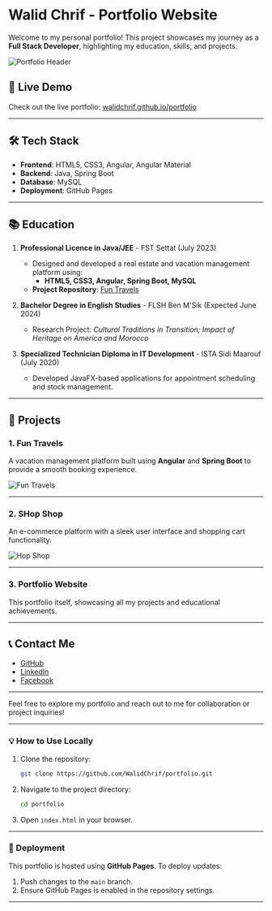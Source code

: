 # Walid Chrif - Portfolio Website

Welcome to my personal portfolio! This project showcases my journey as a **Full Stack Developer**, highlighting my education, skills, and projects. 

![Portfolio Header](./portfolio-screenshot-1.jpeg)

## 🔗 Live Demo
Check out the live portfolio: [walidchrif.github.io/portfolio](https://walidchrif.github.io/portfolio/)

---

## 🛠️ Tech Stack

- **Frontend**: HTML5, CSS3, Angular, Angular Material  
- **Backend**: Java, Spring Boot  
- **Database**: MySQL  
- **Deployment**: GitHub Pages

---

## 📚 Education

1. **Professional Licence in Java/JEE** - FST Settat (July 2023)  
   - Designed and developed a real estate and vacation management platform using:
     - **HTML5, CSS3, Angular, Spring Boot, MySQL**
   - **Project Repository**: [Fun Travels](https://github.com/WalidChrif/FunTravels)

2. **Bachelor Degree in English Studies** - FLSH Ben M'Sik (Expected June 2024)  
   - Research Project: *Cultural Traditions in Transition; Impact of Heritage on America and Morocco*

3. **Specialized Technician Diploma in IT Development** - ISTA Sidi Maarouf (July 2020)  
   - Developed JavaFX-based applications for appointment scheduling and stock management.

---

## 🎨 Projects

### 1. Fun Travels  
A vacation management platform built using **Angular** and **Spring Boot** to provide a smooth booking experience.

![Fun Travels](./portfolio-screenshot-5.jpeg)

---

### 2. SHop Shop  
An e-commerce platform with a sleek user interface and shopping cart functionality.

![Hop Shop](./portfolio-screenshot-4.jpeg)

---

### 3. Portfolio Website  
This portfolio itself, showcasing all my projects and educational achievements.

---

## 📞 Contact Me

- [GitHub](https://github.com/WalidChrif)  
- [LinkedIn](https://linkedin.com)  
- [Facebook](https://facebook.com)  

---

Feel free to explore my portfolio and reach out to me for collaboration or project inquiries!

---

### 💡 How to Use Locally
1. Clone the repository:
   ```bash
   git clone https://github.com/WalidChrif/portfolio.git
   ```
2. Navigate to the project directory:
   ```bash
   cd portfolio
   ```
3. Open `index.html` in your browser.

---

### 🚀 Deployment
This portfolio is hosted using **GitHub Pages**. To deploy updates:
1. Push changes to the `main` branch.
2. Ensure GitHub Pages is enabled in the repository settings.

---
